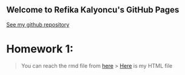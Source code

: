 ## Welcome to Refika Kalyoncu's GitHub Pages

[See my github repository](https://github.com/BU-IE-360/spring22-RefikaKalyoncu)

# Homework 1:

> You can reach the rmd file from [here](https://github.com/BU-IE-360/spring22-RefikaKalyoncu/blob/gh-pages/Refika_Kalyoncu_HW1.Rmd) > [Here](https://bu-ie-360.github.io/spring22-RefikaKalyoncu/Refika_Kalyoncu_HW1.html) is my HTML file
